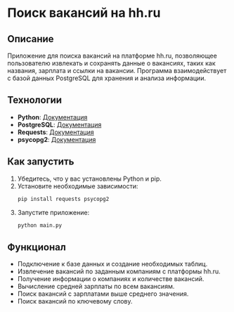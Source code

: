 # Поиск вакансий на hh.ru

## Описание
Приложение для поиска вакансий на платформе hh.ru, позволяющее пользователю извлекать и сохранять данные о вакансиях, таких как названия, зарплата и ссылки на вакансии. Программа взаимодействует с базой данных PostgreSQL для хранения и анализа информации.

## Технологии
- **Python**: [Документация](https://docs.python.org/3/)
- **PostgreSQL**: [Документация](https://www.postgresql.org/docs/)
- **Requests**: [Документация](https://docs.python-requests.org/en/latest/)
- **psycopg2**: [Документация](https://www.psycopg.org/)

## Как запустить
1. Убедитесь, что у вас установлены Python и pip.
2. Установите необходимые зависимости:
   ```bash
   pip install requests psycopg2
   ```
3. Запустите приложение:
   ```bash
   python main.py
   ```

## Функционал
- Подключение к базе данных и создание необходимых таблиц.
- Извлечение вакансий по заданным компаниям с платформы hh.ru.
- Получение информации о компаниях и количестве вакансий.
- Вычисление средней зарплаты по всем вакансиям.
- Поиск вакансий с зарплатами выше среднего значения.
- Поиск вакансий по ключевому слову.
```
